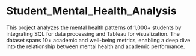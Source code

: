 # Student_Mental_Health_Analysis
This project analyzes the mental health patterns of 1,000+ students by integrating SQL for data processing and Tableau for visualization. The dataset spans 10+ academic and well-being metrics, enabling a deep dive into the relationship between mental health and academic performance.
